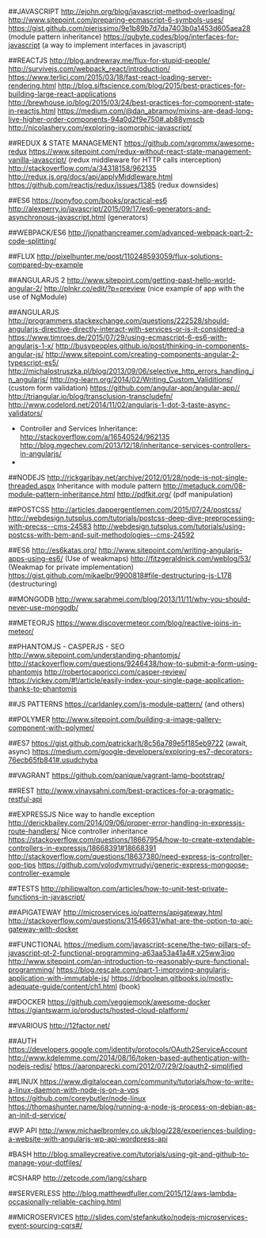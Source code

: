 ##JAVASCRIPT
http://ejohn.org/blog/javascript-method-overloading/
http://www.sitepoint.com/preparing-ecmascript-6-symbols-uses/
https://gist.github.com/pierissimo/9e1b89b7d7da7403b0a1453d605aea28 (module pattern inheritance)
https://qubyte.codes/blog/interfaces-for-javascript (a way to implement interfaces in javascript)

##REACTJS
http://blog.andrewray.me/flux-for-stupid-people/
http://survivejs.com/webpack_react/introduction/
https://www.terlici.com/2015/03/18/fast-react-loading-server-rendering.html
http://blog.siftscience.com/blog/2015/best-practices-for-building-large-react-applications
http://brewhouse.io/blog/2015/03/24/best-practices-for-component-state-in-reactjs.html
https://medium.com/@dan_abramov/mixins-are-dead-long-live-higher-order-components-94a0d2f9e750#.ab88ymscb
http://nicolashery.com/exploring-isomorphic-javascript/

##REDUX & STATE MANAGEMENT
https://github.com/xgrommx/awesome-redux
https://www.sitepoint.com/redux-without-react-state-management-vanilla-javascript/
(redux middleware for HTTP calls interception)
http://stackoverflow.com/a/34318158/962135 
http://redux.js.org/docs/api/applyMiddleware.html 
https://github.com/reactjs/redux/issues/1385 (redux downsides)

##ES6
https://ponyfoo.com/books/practical-es6
http://alexperry.io/javascript/2015/09/17/es6-generators-and-asynchronous-javascript.html (generators)

##WEBPACK/ES6
http://jonathancreamer.com/advanced-webpack-part-2-code-splitting/

##FLUX
http://pixelhunter.me/post/110248593059/flux-solutions-compared-by-example

##ANGULARJS 2
http://www.sitepoint.com/getting-past-hello-world-angular-2/
http://plnkr.co/edit/?p=preview (nice example of app with the use of NgModule)

##ANGULARJS
http://programmers.stackexchange.com/questions/222528/should-angularjs-directive-directly-interact-with-services-or-is-it-considered-a
https://www.timroes.de/2015/07/29/using-ecmascript-6-es6-with-angularjs-1-x/
http://busypeoples.github.io/post/thinking-in-components-angular-js/
http://www.sitepoint.com/creating-components-angular-2-typescript-es5/
http://michalostruszka.pl/blog/2013/09/06/selective_http_errors_handling_in_angularjs/
http://ng-learn.org/2014/02/Writing_Custom_Validitions/ (custom form validation)
https://github.com/angular-app/angular-app//
http://triangular.io/blog/transclusion-transcludefn/ 
http://www.codelord.net/2014/11/02/angularjs-1-dot-3-taste-async-validators/
- Controller and Services Inheritance:
http://stackoverflow.com/a/16540524/962135
http://blog.mgechev.com/2013/12/18/inheritance-services-controllers-in-angularjs/
-

##NODEJS
http://rickgaribay.net/archive/2012/01/28/node-is-not-single-threaded.aspx
Inheritance with module pattern
http://metaduck.com/08-module-pattern-inheritance.html
http://pdfkit.org/ (pdf manipulation)

##POSTCSS
http://articles.dappergentlemen.com/2015/07/24/postcss/
http://webdesign.tutsplus.com/tutorials/postcss-deep-dive-preprocessing-with-precss--cms-24583
http://webdesign.tutsplus.com/tutorials/using-postcss-with-bem-and-suit-methodologies--cms-24592

##ES6
http://es6katas.org/
http://www.sitepoint.com/writing-angularjs-apps-using-es6/ (Use of weakmaps)
http://fitzgeraldnick.com/weblog/53/ (Weakmap for private implementation)
https://gist.github.com/mikaelbr/9900818#file-destructuring-js-L178 (destructuring)

##MONGODB
http://www.sarahmei.com/blog/2013/11/11/why-you-should-never-use-mongodb/

##METEORJS
https://www.discovermeteor.com/blog/reactive-joins-in-meteor/

##PHANTOMJS - CASPERJS - SEO
http://www.sitepoint.com/understanding-phantomjs/
http://stackoverflow.com/questions/9246438/how-to-submit-a-form-using-phantomjs
http://robertocaporicci.com/casper-review/
https://vickev.com/#!/article/easily-index-your-single-page-application-thanks-to-phantomjs

##JS PATTERNS
https://carldanley.com/js-module-pattern/ (and others)

##POLYMER
http://www.sitepoint.com/building-a-image-gallery-component-with-polymer/

##ES7
https://gist.github.com/patrickarlt/8c56a789e5f185eb9722 (await, async)
https://medium.com/google-developers/exploring-es7-decorators-76ecb65fb841#.usudchyba

##VAGRANT
https://github.com/panique/vagrant-lamp-bootstrap/

##REST
http://www.vinaysahni.com/best-practices-for-a-pragmatic-restful-api

##EXPRESSJS
Nice way to handle exception
http://derickbailey.com/2014/09/06/proper-error-handling-in-expressjs-route-handlers/
Nice controller inheritance 
https://stackoverflow.com/questions/18667954/how-to-create-extendable-controllers-in-expressjs/18668391#18668391
http://stackoverflow.com/questions/18637380/need-express-js-controller-oop-tips
https://github.com/volodymyrrudyi/generic-express-mongoose-controller-example

##TESTS
http://philipwalton.com/articles/how-to-unit-test-private-functions-in-javascript/

##APIGATEWAY
http://microservices.io/patterns/apigateway.html
http://stackoverflow.com/questions/31546631/what-are-the-option-to-api-gateway-with-docker

##FUNCTIONAL
https://medium.com/javascript-scene/the-two-pillars-of-javascript-pt-2-functional-programming-a63aa53a41a4#.v25ww3iqo
http://www.sitepoint.com/an-introduction-to-reasonably-pure-functional-programming/
https://blog.rescale.com/part-1-improving-angularjs-application-with-immutable-js/
https://drboolean.gitbooks.io/mostly-adequate-guide/content/ch1.html (book)

##DOCKER
https://github.com/veggiemonk/awesome-docker
https://giantswarm.io/products/hosted-cloud-platform/

##VARIOUS
http://12factor.net/

##AUTH
https://developers.google.com/identity/protocols/OAuth2ServiceAccount
http://www.kdelemme.com/2014/08/16/token-based-authentication-with-nodejs-redis/
https://aaronparecki.com/2012/07/29/2/oauth2-simplified

##LINUX
https://www.digitalocean.com/community/tutorials/how-to-write-a-linux-daemon-with-node-js-on-a-vps
https://github.com/coreybutler/node-linux
https://thomashunter.name/blog/running-a-node-js-process-on-debian-as-an-init-d-service/

#WP API
http://www.michaelbromley.co.uk/blog/228/experiences-building-a-website-with-angularjs-wp-api-wordpress-api

#BASH
http://blog.smalleycreative.com/tutorials/using-git-and-github-to-manage-your-dotfiles/

#CSHARP
http://zetcode.com/lang/csharp

##SERVERLESS
http://blog.matthewdfuller.com/2015/12/aws-lambda-occasionally-reliable-caching.html

##MICROSERVICES
http://slides.com/stefankutko/nodejs-microservices-event-sourcing-cqrs#/